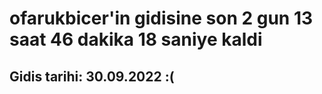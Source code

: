# ofarukbicer'in gidisine son 2 gun 13 saat 46 dakika 18 saniye kaldi

## Gidis tarihi: 30.09.2022 :(